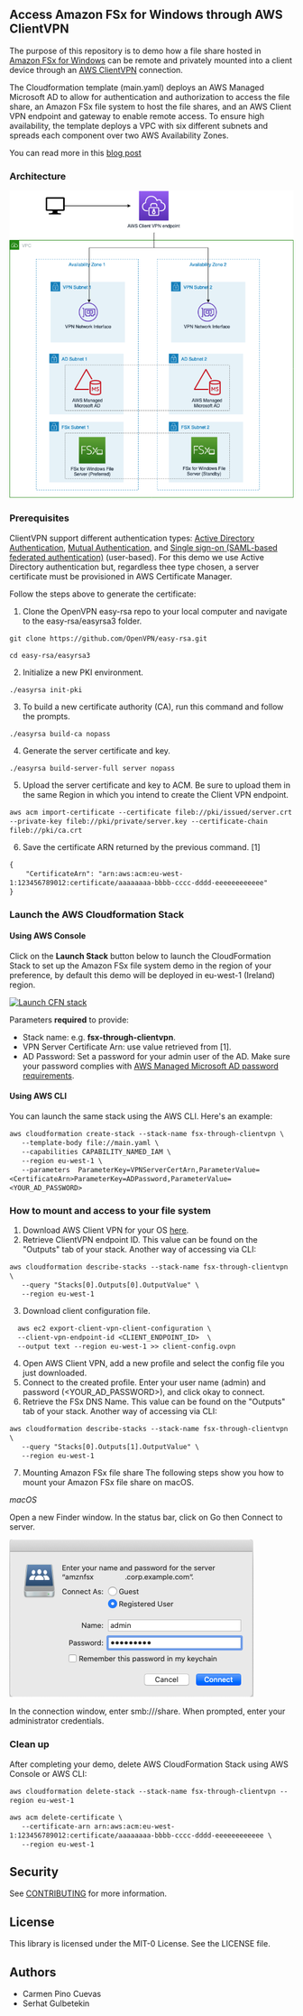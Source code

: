 ## Access Amazon FSx for Windows through AWS ClientVPN
The purpose of this repository is to demo how a file share hosted in [Amazon FSx for Windows](https://aws.amazon.com/fsx/windows/) can be remote and privately mounted into a client device through an [AWS ClientVPN](https://aws.amazon.com/vpn/client-vpn/) connection. 

The Cloudformation template (main.yaml) deploys an AWS Managed Microsoft AD to allow for authentication and authorization to access the file share, an Amazon FSx file system to host the file shares, and an AWS Client VPN endpoint and gateway to enable remote access. To ensure high availability, the template deploys a VPC with six different subnets and spreads each component over two AWS Availability Zones. 

You can read more in this [blog post](https://aws.amazon.com/blogs/storage/accessing-smb-file-shares-remotely-with-amazon-fsx-for-windows-file-server/)

### Architecture
![fsx-through-clientvpn](images/architecture.png)

### Prerequisites
ClientVPN support different authentication types: [Active Directory Authentication](https://docs.aws.amazon.com/vpn/latest/clientvpn-admin/client-authentication.html#ad), [Mutual Authentication](https://docs.aws.amazon.com/vpn/latest/clientvpn-admin/client-authentication.html#mutual), and [Single sign-on (SAML-based federated authentication)](https://docs.aws.amazon.com/vpn/latest/clientvpn-admin/client-authentication.html#mutual) (user-based). For this demo we use Active Directory authentication but, regardless thee type chosen, a server certificate must be provisioned in AWS Certificate Manager.

Follow the steps above to generate the certificate:

1. Clone the OpenVPN easy-rsa repo to your local computer and navigate to the easy-rsa/easyrsa3 folder. 
```
git clone https://github.com/OpenVPN/easy-rsa.git
```
```
cd easy-rsa/easyrsa3
```
2. Initialize a new PKI environment.
```
./easyrsa init-pki
```
3. To build a new certificate authority (CA), run this command and follow the prompts. 
```
./easyrsa build-ca nopass 
```
4. Generate the server certificate and key.
```
./easyrsa build-server-full server nopass
```
5. Upload the server certificate and key to ACM. Be sure to upload them in the same Region in which you intend to create the Client VPN endpoint. 
```
aws acm import-certificate --certificate fileb://pki/issued/server.crt --private-key fileb://pki/private/server.key --certificate-chain fileb://pki/ca.crt
```
6. Save the certificate ARN returned by the previous command. [1]
```
{
    "CertificateArn": "arn:aws:acm:eu-west-1:123456789012:certificate/aaaaaaaa-bbbb-cccc-dddd-eeeeeeeeeeee"
}
```

### Launch the AWS Cloudformation Stack
#### Using AWS Console
Click on the **Launch Stack** button below to launch the CloudFormation Stack to set up the Amazon FSx file system demo in the region of your preference, by default this demo will be deployed in eu-west-1 (Ireland) region.

[![Launch CFN stack](https://s3.amazonaws.com/cloudformation-examples/cloudformation-launch-stack.png)](https://eu-west-1.console.aws.amazon.com/cloudformation/home?region=eu-west-1#/stacks/quickcreate?templateUrl=https%3A%2F%2Ffsx-through-clientvpn.s3.eu-west-1.amazonaws.com%2Fmain.yaml&stackName=fsx-through-clientvpn)

Parameters **required** to provide:
* Stack name: e.g. **fsx-through-clientvpn**.
* VPN Server Certificate Arn: use <CertificateArn> value retrieved from [1].
* AD Password: Set a password for your admin user of the AD. Make sure your password complies with [AWS Managed Microsoft AD password requirements](https://docs.aws.amazon.com/directoryservice/latest/admin-guide/ms_ad_getting_started_create_directory.html).

#### Using AWS CLI
You can launch the same stack using the AWS CLI. Here's an example:

```
aws cloudformation create-stack --stack-name fsx-through-clientvpn \
   --template-body file://main.yaml \
   --capabilities CAPABILITY_NAMED_IAM \
   --region eu-west-1 \
   --parameters  ParameterKey=VPNServerCertArn,ParameterValue=<CertificateArn>ParameterKey=ADPassword,ParameterValue=<YOUR_AD_PASSWORD>

```

### How to mount and access to your file system
1. Download AWS Client VPN for your OS [here](https://aws.amazon.com/vpn/client-vpn-download/).
2. Retrieve ClientVPN endpoint ID. This value can be found on the "Outputs" tab of your stack. Another way of accessing via CLI:
```
aws cloudformation describe-stacks --stack-name fsx-through-clientvpn \
   --query "Stacks[0].Outputs[0].OutputValue" \
   --region eu-west-1
```

3. Download client configuration file. 
```
  aws ec2 export-client-vpn-client-configuration \
  --client-vpn-endpoint-id <CLIENT_ENDPOINT_ID>  \
  --output text --region eu-west-1 >> client-config.ovpn
```

4. Open AWS Client VPN, add a new profile and select the config file you just downloaded.
5. Connect to the created profile. Enter your user name (admin) and password (<YOUR_AD_PASSWORD>), and click okay to connect.
6. Retrieve the FSx DNS Name. This value can be found on the "Outputs" tab of your stack. Another way of accessing via CLI:
```
aws cloudformation describe-stacks --stack-name fsx-through-clientvpn \
   --query "Stacks[0].Outputs[1].OutputValue" \
   --region eu-west-1
```

7. Mounting Amazon FSx file share
The following steps show you how to mount your Amazon FSx file share on macOS.

*macOS*

Open a new Finder window. In the status bar, click on Go then Connect to server.

![macos-fsx](images/macos-fsx.png)

In the connection window, enter smb://<Amazon FSx DNS URL>/share. When prompted, enter your administrator credentials.

###  Clean up

After completing your demo, delete AWS CloudFormation Stack using AWS Console or AWS CLI:
```
aws cloudformation delete-stack --stack-name fsx-through-clientvpn --region eu-west-1
```
````
aws acm delete-certificate \
   --certificate-arn arn:aws:acm:eu-west-1:123456789012:certificate/aaaaaaaa-bbbb-cccc-dddd-eeeeeeeeeeee \
   --region eu-west-1
````

## Security

See [CONTRIBUTING](CONTRIBUTING.md#security-issue-notifications) for more information.

## License


This library is licensed under the MIT-0 License. See the LICENSE file.

## Authors
- Carmen Pino Cuevas
- Serhat Gulbetekin


